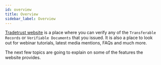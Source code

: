 ```yaml
---
id: overview
title: Overview
sidebar_label: Overview
---
```


[Tradetrust website](https://www.tradetrust.io) is a place where you can verify any of the `Transferable Records` or `Verifiable Documents` that you issued. It is also a place to look out for webinar tutorials, latest media mentions, FAQs and much more.

The next few topics are going to explain on some of the features the website provides.
